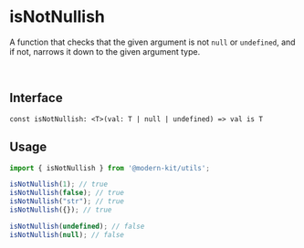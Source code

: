 # isNotNullish

A function that checks that the given argument is not `null` or `undefined`, and if not, narrows it down to the given argument type.

<br />

## Interface
```tsx title="typescript"
const isNotNullish: <T>(val: T | null | undefined) => val is T
```

## Usage
```ts
import { isNotNullish } from '@modern-kit/utils';

isNotNullish(1); // true
isNotNullish(false); // true
isNotNullish("str"); // true
isNotNullish({}); // true

isNotNullish(undefined); // false
isNotNullish(null); // false
```
